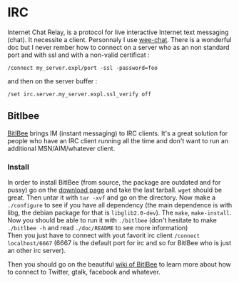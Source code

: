 # IRC

Internet Chat Relay, is a protocol for live interactive Internet text messaging (chat).
It necessite a client. Personnaly I use [wee-chat](http://www.weechat.org/).
There is a wonderful doc but I never rember how to connect on a server who
as an non standard port and with ssl and with a non-valid certificat :

    /connect my_server.expl/port -ssl -password=foo

and then on the server buffer :

    /set irc.server.my_server.expl.ssl_verify off


## Bitlbee

[BitlBee](http://bitlbee.org) brings IM (instant messaging) to IRC clients. 
It's a great solution for people who have an IRC client running all the time and don't want to run 
an additional MSN/AIM/whatever client. 

### Install

In order to install BitlBee (from source, the package are outdated and for pussy)
go on the [download page](http://www.bitlbee.org/main.php/download.html) and take the last tarball.
`wget` should be great. Then untar it with `tar -xvf` and go on the directory.
Now make a `./configure` to see if you have all dependency (the main dependence is with libg,
the debian package for that is `libglib2.0-dev`). The `make`, `make-install`.
Now you should be able to run it with  `./bitlbee` (don't hesitate to make `./bitlbee -h` and read `./doc/README`
to see more information)    
Then you just have to connect with yout favorit irc client `/connect localhost/6667` (6667 is the default port
for irc and so for BitlBee who is just an other irc server).

Then you should go on the beautiful [wiki of BitlBee](http://wiki.bitlbee.org) to learn
more about how to connect to Twitter, gtalk, facebook and whatever.
